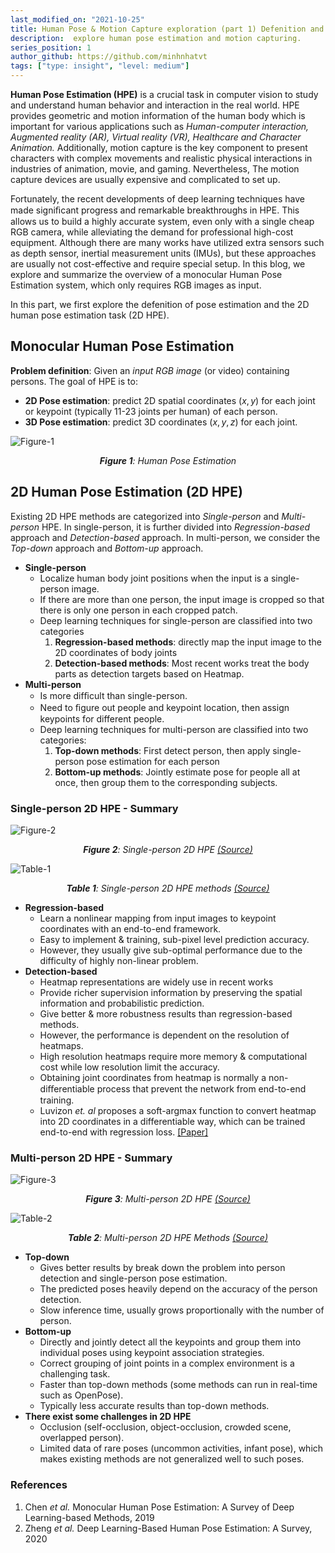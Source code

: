 ```yaml
---
last_modified_on: "2021-10-25"
title: Human Pose & Motion Capture exploration (part 1) Defenition and 2D Human Pose Estimation.
description:  explore human pose estimation and motion capturing. 
series_position: 1
author_github: https://github.com/minhnhatvt
tags: ["type: insight", "level: medium"]
---
```


**Human Pose Estimation (HPE)** is a crucial task in computer vision to study and understand human behavior and interaction in the real world. HPE provides geometric and motion information of the human body which is important for various applications such as *Human-computer interaction, Augmented reality (AR), Virtual reality (VR), Healthcare and Character Animation.* Additionally, motion capture is the key component to present characters with complex movements and realistic physical interactions in industries of animation, movie, and gaming. Nevertheless, The motion capture devices are usually expensive and complicated to set up.

Fortunately, the recent developments of deep learning techniques have made signiﬁcant progress and remarkable breakthroughs in HPE. This allows us to build a highly accurate system, even only with a single cheap RGB camera, while alleviating the demand for professional high-cost equipment. Although there are many works have utilized extra sensors such as depth sensor, inertial measurement units (IMUs), but these approaches are usually not cost-effective and require special setup. In this blog, we explore and summarize the overview of a monocular Human Pose Estimation system, which only requires RGB images as input.

In this part, we first explore the defenition of pose estimation and the 2D human pose estimation task (2D HPE).

## Monocular Human Pose Estimation 
**Problem definition**: Given an *input RGB image* (or video) containing persons. The goal of HPE is to: 
* **2D Pose estimation**: predict 2D spatial coordinates $(x,y)$ for each joint or keypoint (typically 11-23 joints per human) of each person. 
* **3D Pose estimation**: predict 3D coordinates $(x,y,z)$ for each joint.

![Figure-1](https://i.imgur.com/4ToTAUR.png)*<center>**Figure 1**: Human Pose Estimation</center>*

## 2D Human Pose Estimation (2D HPE)
Existing 2D HPE methods are categorized into *Single-person* and *Multi-person* HPE. In single-person, it is further divided into *Regression-based* approach and *Detection-based* approach. In multi-person, we consider the *Top-down* approach and *Bottom-up* approach. 

* **Single-person**
    * Localize human body joint positions when the input is a single-person image.
    * If there are more than one person, the input image is cropped so that there is only one person in each cropped patch.
    * Deep learning techniques for single-person are classified into two categories
        1. **Regression-based methods**: directly map the input image to the 2D coordinates of body joints
        2. **Detection-based methods**: Most recent works treat the body parts as detection targets based on Heatmap.
* **Multi-person**
    * Is more difﬁcult than single-person. 
    * Need to ﬁgure out people and keypoint location, then assign keypoints for different people.
    * Deep learning techniques for multi-person are classified into two categories:
        1. **Top-down methods**: First detect person, then apply single-person pose estimation for each person
        2. **Bottom-up methods**: Jointly estimate pose for people all at once, then group them to the corresponding subjects.
        

### Single-person 2D HPE - Summary

![Figure-2](https://i.imgur.com/n4u7lsX.png)*<center>**Figure 2**: Single-person 2D HPE [(Source)](https://arxiv.org/abs/2012.13392)</center>*

![Table-1](https://i.imgur.com/rwDdT9a.png)*<center>**Table 1**: Single-person 2D HPE methods [(Source)](https://arxiv.org/abs/2006.01423)</center>*

* **Regression-based**	
    * Learn a nonlinear mapping from input images to keypoint coordinates with an end-to-end framework.
    * Easy to implement & training, sub-pixel level prediction accuracy.
    * However, they usually give sub-optimal performance due to the difficulty of highly non-linear problem.
* **Detection-based**
    * Heatmap representations are widely use in recent works
    * Provide richer supervision information by preserving the spatial information and probabilistic prediction.
    * Give better & more robustness results than regression-based methods.
    * However, the performance is dependent on the resolution of heatmaps.
    * High resolution heatmaps require more memory & computational cost while low resolution limit the accuracy.
    * Obtaining joint coordinates from heatmap is normally a non-diﬀerentiable process that prevent the network from end-to-end training. 
    * Luvizon *et. al* proposes a soft-argmax function to convert heatmap into 2D coordinates in a differentiable way, which can be trained end-to-end with regression loss. [[Paper]](https://arxiv.org/pdf/1710.02322.pdf)

### Multi-person 2D HPE - Summary
![Figure-3](https://i.imgur.com/uxb6hSE.png)*<center>**Figure 3**: Multi-person 2D HPE [(Source)](https://arxiv.org/abs/2012.13392)</center>*

![Table-2](https://i.imgur.com/JKRQ36Y.png)*<center>**Table 2**: Multi-person 2D HPE Methods [(Source)](https://arxiv.org/abs/2006.01423)</center>*

* **Top-down**	
    * Gives better results by break down the problem into person detection and single-person pose estimation.
    * The predicted poses heavily depend on the accuracy of the person detection.
    * Slow inference time, usually grows proportionally with the number of person.
* **Bottom-up**
    * Directly and jointly detect all the keypoints and group them into individual poses using keypoint association strategies.
    * Correct grouping of joint points in a complex environment is a challenging task.
    * Faster than top-down methods (some methods can run in real-time such as OpenPose).
    * Typically less accurate results than top-down methods.
* **There exist some challenges in 2D HPE**
    * Occlusion (self-occlusion, object-occlusion, crowded scene, overlapped person).
    * Limited data of rare poses (uncommon activities, infant pose), which makes existing methods are not generalized well to such poses.

### References
1. Chen *et al.* Monocular Human Pose Estimation: A Survey of Deep Learning-based Methods, 2019
2. Zheng *et al.* Deep Learning-Based Human Pose Estimation: A Survey, 2020
